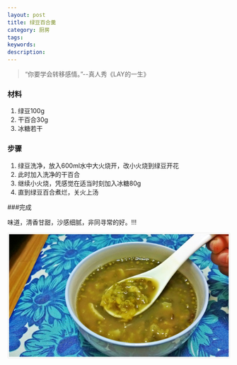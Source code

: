 ```yaml
---
layout: post
title: 绿豆百合羹
category: 厨房
tags: 
keywords: 
description: 
---
```


> “你要学会转移感情。”--真人秀《LAY的一生》

### 材料

1. 绿豆100g
2. 干百合30g
3. 冰糖若干

### 步骤

1. 绿豆洗净，放入600ml水中大火烧开，改小火烧到绿豆开花
2. 此时加入洗净的干百合
3. 继续小火烧，凭感觉在适当时刻加入冰糖80g
4. 直到绿豆百合煮烂，关火上汤

###完成

味道，清香甘甜，沙感细腻，非同寻常的好。!!!

![1](/public/img/food/mung.jpg)

